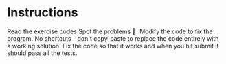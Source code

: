 # Instructions

Read the exercise codes
Spot the problems 🐞.
Modify the code to fix the program.
No shortcuts - don't copy-paste to replace the code entirely with a working solution.
Fix the code so that it works and when you hit submit it should pass all the tests.
